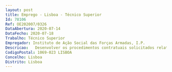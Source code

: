 ```yaml
--- 
layout: post
title: Emprego - Lisboa - Técnico Superior
Id: 78106
Ref: OE202007/0326
DataAbertura: 2020-07-14
DataFecho: 2020-07-18
Trabalho: Técnico Superior
Empregador: Instituto de Ação Social das Forças Armadas, I.P.
Descricao:   Desenvolver os procedimentos contratuais solicitados relativos à aquisição de bens, serviços e empreitadas.  Efetuar estudos e relatórios económico financeiros no âmbito das atribuições da área de contratualização. Assegurar contratos com entidades externas e fazer a sua articulação com os serviços do IASFA.
CodigoPostal: 1069-023 LISBOA
Concelho: Lisboa
Distrito: Lisboa
--- 
```

